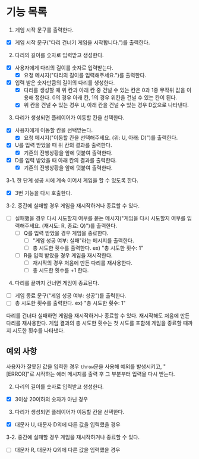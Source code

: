 # 기능 목록

1. 게임 시작 문구를 출력한다.

- [x] 게임 시작 문구("다리 건너기 게임을 시작합니다.")를 출력한다.

2. 다리의 길이를 숫자로 입력받고 생성한다.

- [x] 사용자에게 다리의 길이를 숫자로 입력받는다.
  - [x] 요청 메시지("다리의 길이를 입력해주세요.")를 출력한다.
- [x] 입력 받은 숫자만큼의 길이의 다리를 생성한다.
  - [x] 다리를 생성할 때 위 칸과 아래 칸 중 건널 수 있는 칸은 0과 1중 무작위 값을 이용해 정한다. 0의 경우 아래 칸, 1의 경우 위칸을 건널 수 있는 칸이 된다.
  - [x] 위 칸을 건널 수 있는 경우 U, 아래 칸을 건널 수 있는 경우 D값으로 나타낸다.

3. 다리가 생성되면 플레이어가 이동할 칸을 선택한다.

- [x] 사용자에게 이동할 칸을 선택받는다.
  - [x] 요청 메시지("이동할 칸을 선택해주세요. (위: U, 아래: D)")를 출력한다.
- [x] U를 입력 받았을 때 위 칸의 결과를 출력한다.
  - [x] 기존의 진행상황을 앞에 덧붙여 출력한다.
- [x] D를 입력 받았을 때 아래 칸의 결과를 출력한다.
  - [x] 기존의 진행상황을 앞에 덧붙여 출력한다.

3-1. 한 단계 성공 시에 계속 이어서 게임을 할 수 있도록 한다.

- [x] 3번 기능을 다시 호출한다.

3-2. 중간에 실패할 경우 게임을 재시작하거나 종료할 수 있다.

- [ ] 실패했을 경우 다시 시도할지 여부를 묻는 메시지("게임을 다시 시도할지 여부를 입력해주세요. (재시도: R, 종료: Q)")를 출력한다.
  - [ ] Q를 입력 받았을 경우 게임을 종료한다.
    - [ ] "게임 성공 여부: 실패"라는 메시지를 출력한다.
    - [ ] 총 시도한 횟수를 출력한다. ex) "총 시도한 횟수: 1"
  - [ ] R을 입력 받았을 경우 게임을 재시작한다.
    - [ ] 재시작의 경우 처음에 만든 다리를 재사용한다.
    - [ ] 총 시도한 횟수를 +1 한다.

4. 다리를 끝까지 건너면 게임이 종료된다.

- [ ] 게임 종료 문구("게임 성공 여부: 성공")를 출력한다.
- [ ] 총 시도한 횟수를 출력한다. ex) "총 시도한 횟수: 1"

다리를 건너다 실패하면 게임을 재시작하거나 종료할 수 있다.
재시작해도 처음에 만든 다리를 재사용한다.
게임 결과의 총 시도한 횟수는 첫 시도를 포함해 게임을 종료할 때까지 시도한 횟수를 나타낸다.

## 예외 사항

사용자가 잘못된 값을 입력한 경우 `throw`문을 사용해 예외를 발생시키고, "[ERROR]"로 시작하는 에러 메시지를 출력 후 그 부분부터 입력을 다시 받는다.

2. 다리의 길이를 숫자로 입력받고 생성한다.

- [x] 3이상 20이하의 숫자가 아닌 경우

3. 다리가 생성되면 플레이어가 이동할 칸을 선택한다.

- [x] 대문자 U, 대문자 D외에 다른 값을 입력했을 경우

3-2. 중간에 실패할 경우 게임을 재시작하거나 종료할 수 있다.

- [ ] 대문자 R, 대문자 Q외에 다른 값을 입력했을 경우
